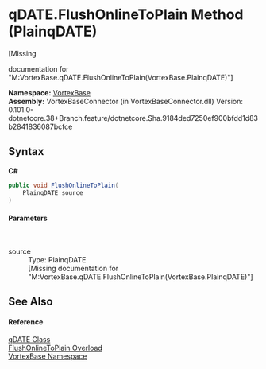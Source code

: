 # qDATE.FlushOnlineToPlain Method (PlainqDATE)
 

\[Missing <summary> documentation for "M:VortexBase.qDATE.FlushOnlineToPlain(VortexBase.PlainqDATE)"\]

**Namespace:**&nbsp;<a href="N_VortexBase.md">VortexBase</a><br />**Assembly:**&nbsp;VortexBaseConnector (in VortexBaseConnector.dll) Version: 0.101.0-dotnetcore.38+Branch.feature/dotnetcore.Sha.9184ded7250ef900bfdd1d83b2841836087bcfce

## Syntax

**C#**<br />
``` C#
public void FlushOnlineToPlain(
	PlainqDATE source
)
```


#### Parameters
&nbsp;<dl><dt>source</dt><dd>Type: PlainqDATE<br />\[Missing <param name="source"/> documentation for "M:VortexBase.qDATE.FlushOnlineToPlain(VortexBase.PlainqDATE)"\]</dd></dl>

## See Also


#### Reference
<a href="T_VortexBase_qDATE.md">qDATE Class</a><br /><a href="Overload_VortexBase_qDATE_FlushOnlineToPlain.md">FlushOnlineToPlain Overload</a><br /><a href="N_VortexBase.md">VortexBase Namespace</a><br />